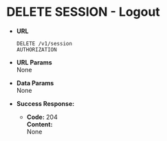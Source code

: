 # DELETE SESSION - Logout

- **URL**

  `DELETE /v1/session` <br/>
  `AUTHORIZATION`

- **URL Params** <br/>
  None

- **Data Params** <br/>
  None

- **Success Response:**

  - **Code:** 204 <br/>
    **Content:** <br/>
    None
